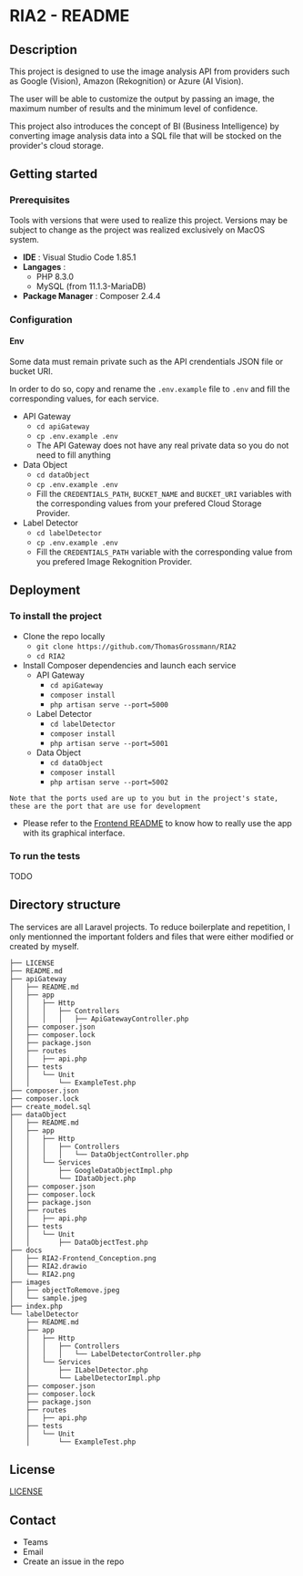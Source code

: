# RIA2 - README

## Description
This project is designed to use the image analysis API from providers such as Google (Vision), Amazon (Rekognition) or Azure (AI Vision).

The user will be able to customize the output by passing an image, the maximum number of results and the minimum level of confidence.

This project also introduces the concept of BI (Business Intelligence) by converting image analysis data into a SQL file that will be stocked on the provider's cloud storage.

## Getting started

### Prerequisites
Tools with versions that were used to realize this project. Versions may be subject to change as the project was realized exclusively on MacOS system.
- **IDE** : Visual Studio Code 1.85.1
- **Langages** :
  - PHP 8.3.0
  - MySQL (from 11.1.3-MariaDB)
- **Package Manager** : Composer 2.4.4

### Configuration
#### Env
Some data must remain private such as the API crendentials JSON file or bucket URI.

In order to do so, copy and rename the `.env.example` file to `.env` and fill the corresponding values, for each service.
- API Gateway
  - `cd apiGateway`
  - `cp .env.example .env`
  - The API Gateway does not have any real private data so you do not need to fill anything
- Data Object
  - `cd dataObject`
  - `cp .env.example .env`
  - Fill the `CREDENTIALS_PATH`, `BUCKET_NAME` and `BUCKET_URI` variables with the corresponding values from your prefered Cloud Storage Provider.
- Label Detector
  - `cd labelDetector`
  - `cp .env.example .env`
  - Fill the `CREDENTIALS_PATH` variable with the corresponding value from you prefered Image Rekognition Provider.

## Deployment

### To install the project
- Clone the repo locally
  - `git clone https://github.com/ThomasGrossmann/RIA2`
  - `cd RIA2`
- Install Composer dependencies and launch each service
  - API Gateway
    - `cd apiGateway`
    - `composer install`
    - `php artisan serve --port=5000`
  - Label Detector
    - `cd labelDetector`
    - `composer install`
    - `php artisan serve --port=5001`
  - Data Object
    - `cd dataObject`
    - `composer install`
    - `php artisan serve --port=5002`
```
Note that the ports used are up to you but in the project's state, these are the port that are use for development
```
- Please refer to the [Frontend README](https://github.com/CPNV-ES-RIA2/THOMAS/blob/main/README.md) to know how to really use the app with its graphical interface.

### To run the tests
TODO

## Directory structure
The services are all Laravel projects. To reduce boilerplate and repetition, I only mentionned the important folders and files that were either modified or created by myself.
```
├── LICENSE
├── README.md
├── apiGateway
│   ├── README.md
│   ├── app
│   │   ├── Http
│   │   │   ├── Controllers
│   │   │   │   ├── ApiGatewayController.php
│   ├── composer.json
│   ├── composer.lock
│   ├── package.json
│   ├── routes
│   │   ├── api.php
│   ├── tests
│   │   └── Unit
│   │       └── ExampleTest.php
├── composer.json
├── composer.lock
├── create_model.sql
├── dataObject
│   ├── README.md
│   ├── app
│   │   ├── Http
│   │   │   ├── Controllers
│   │   │   │   └── DataObjectController.php
│   │   └── Services
│   │       ├── GoogleDataObjectImpl.php
│   │       └── IDataObject.php
│   ├── composer.json
│   ├── composer.lock
│   ├── package.json
│   ├── routes
│   │   ├── api.php
│   ├── tests
│   │   └── Unit
│   │       ├── DataObjectTest.php
├── docs
│   ├── RIA2-Frontend_Conception.png
│   ├── RIA2.drawio
│   └── RIA2.png
├── images
│   ├── objectToRemove.jpeg
│   └── sample.jpeg
├── index.php
└── labelDetector
    ├── README.md
    ├── app
    │   ├── Http
    │   │   ├── Controllers
    │   │   │   └── LabelDetectorController.php
    │   └── Services
    │       ├── ILabelDetector.php
    │       └── LabelDetectorImpl.php
    ├── composer.json
    ├── composer.lock
    ├── package.json
    ├── routes
    │   ├── api.php
    ├── tests
    │   └── Unit
    │       └── ExampleTest.php
```

## License
[LICENSE](LICENSE)

## Contact
- Teams
- Email
- Create an issue in the repo
